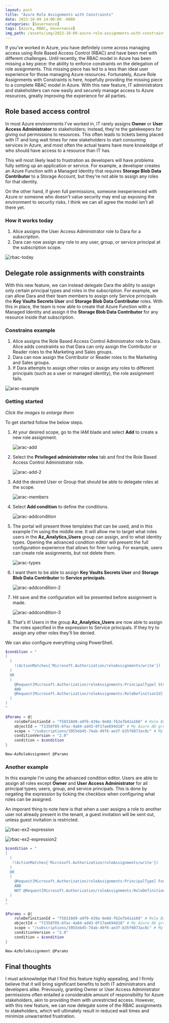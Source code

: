 ```yaml
---
layout: post
title: "Azure Role Assignments with Constraints"
date: 2023-10-09 14:00:00 -0000
categories: [Governance]
tags: [Azure, RBAC, Governance]
img_path: /assets/img/2023-10-09-azure-role-assignments-with-constraints/
---
```


If you've worked in Azure, you have definitely come across managing access using Role Based Access Control (RBAC) and have been met with different challenges. Until recently, the RBAC model in Azure has been missing a key piece: the ability to enforce constraints on the delegation of role assignments. This missing piece has led to a less than ideal user experience for those managing Azure resources. Fortunately, Azure Role Assignments with Constraints is here, hopefully providing the missing piece to a complete RBAC model in Azure. With this new feature, IT administrators and stakeholders can now easily and securely manage access to Azure resources, greatly improving the experience for all parties.

## Role based access control

In most Azure environments I've worked in, IT rarely assigns **Owner** or **User Access Administrator** to stakeholders; instead, they're the gatekeepers for giving out permissions to resources. This often leads to tickets being placed with IT and long wait times for new stakeholders to start consuming services in Azure, and most often the actual teams have more knowledge of who should have access to a resource than IT has.

This will most likely lead to frustration as developers will have problems fully setting up an application or service. For example, a developer creates an Azure Function with a Managed Identity that requires **Storage Blob Data Contributor** to a Storage Account, but they're not able to assign any roles for that identity.

On the other hand, if given full permissions, someone inexperienced with Azure or someone who doesn't value security may end up exposing the environment to security risks. I think we can all agree the model isn't all there yet.

### How it works today

1. Alice assigns the User Access Administrator role to Dara for a subscription.
2. Dara can now assign any role to any user, group, or service principal at the subscription scope.

![rbac-today](rbac-today.png)

## Delegate role assignments with constraints

With this new feature, we can instead delegate Dara the ability to assign only certain principal types and roles in the subscription. For example, we can allow Dara and their team members to assign only Service principals the **Key Vaults Secrets User** and **Storage Blob Data Contributor** roles. With this in place, the team is now able to create that Azure Function with a Managed Identity and assign it the **Storage Blob Data Contributor** for any resource inside that subscription.

### Constrains example

1. Alice assigns the Role Based Access Control Administrator role to Dara. Alice adds constraints so that Dara can only assign the Contributor or Reader roles to the Marketing and Sales groups.
2. Dara can now assign the Contributor or Reader roles to the Marketing and Sales groups.
3. If Dara attempts to assign other roles or assign any roles to different principals (such as a user or managed identity), the role assignment fails.

![arac-example](arac-example.png)

### Getting started

*Click the images to enlarge them*

To get started follow the below steps.

1. At your desired scope, go to the IAM blade and select **Add** to create a new role assignment.

    ![arac-add](arac-add.png)

2. Select the **Privileged administrator roles** tab and find the Role Based Access Control Administrator role.

    ![arac-add-2](arac-add-2.png)

3. Add the desired User or Group that should be able to delegate roles at the scope.

    ![arac-members](arac-members.png)

4. Select **Add condition** to define the conditions.

    ![arac-addcondition](arac-addcondition.png)

5. The portal will present three templates that can be used, and in this example I'm using the middle one. It will allow me to target what roles users in the **Az_Analytics_Users** group can assign, and to what identity types. Opening the advanced condition editor will present the full configuration experience that allows for finer tuning. For example, users can create role assignments, but not delete them.

    ![arac-types](arac-types.png)

6. I want them to be able to assign **Key Vaults Secrets User** and **Storage Blob Data Contributor** to **Service principals**.

    ![arac-addcondition-2](arac-addcondition-2.png)

7. Hit save and the configuration will be presented before assignment is made.

    ![arac-addcondition-3](arac-addcondition-3.png)

8. That's it! Users in the group **Az_Analytics_Users** are now able to assign the roles specified in the expression to Service principals. If they try to assign any other roles they'll be denied.

We can also configure everything using PowerShell.

```powershell
$condition = "
(
  (
    !(ActionMatches{'Microsoft.Authorization/roleAssignments/write'})
  )
  OR 
  (
    @Request[Microsoft.Authorization/roleAssignments:PrincipalType] StringEqualsIgnoreCase 'ServicePrincipal'
    AND
    @Request[Microsoft.Authorization/roleAssignments:RoleDefinitionId] ForAnyOfAnyValues:GuidEquals {ba92f5b4-2d11-453d-a403-e96b0029c9fe, 4633458b-17de-408a-b874-0445c86b69e6}
  )
)
"

$Params = @{
    roleDefinitionId = "f58310d9-a9f6-439a-9e8d-f62e7b41a168" # Role Based Access Control Administrator
    objectId = "f2358f05-6fac-4a84-ad43-0f17ae694d18" # My Azure AD group
    scope = "/subscriptions/3955eb45-74ab-49f6-ae3f-b35f6073ac8c" # My scope (/subscriptions/<sub-id>)
    conditionVersion = "2.0"
    condition = $condition
}

New-AzRoleAssignment @Params
```

### Another example

In this example I'm using the advanced condition editor. Users are able to assign all roles except **Owner** and **User Access Administrator** for all principal types; users, group, and service principals. This is done by negating the expression by ticking the checkbox when configuring what roles can be assigned.

An imporant thing to note here is that when a user assigns a role to another user not already present in the tenant, a guest invitation will be sent out, unless guest invitation is restricted.

![rbac-ex2-expression](rbac-ex2-expression.png)

![rbac-ex2-expression2](rbac-ex2-expression2.png)

```powershell
$condition = "
(
  (
   !(ActionMatches{'Microsoft.Authorization/roleAssignments/write'})
  )
  OR 
  (
    @Request[Microsoft.Authorization/roleAssignments:PrincipalType] ForAnyOfAnyValues:StringEqualsIgnoreCase {'User', 'ServicePrincipal', 'Group'}
    AND
    NOT @Request[Microsoft.Authorization/roleAssignments:RoleDefinitionId] ForAnyOfAnyValues:GuidEquals {8e3af657-a8ff-443c-a75c-2fe8c4bcb635, 18d7d88d-d35e-4fb5-a5c3-7773c20a72d9}
  )
)
"

$Params = @{
    roleDefinitionId = "f58310d9-a9f6-439a-9e8d-f62e7b41a168" # Role Based Access Control Administrator
    objectId = "f2358f05-6fac-4a84-ad43-0f17ae694d18" # My Azure AD group
    scope = "/subscriptions/3955eb45-74ab-49f6-ae3f-b35f6073ac8c" # My scope (/subscriptions/<sub-id>)
    conditionVersion = "2.0"
    condition = $condition
}

New-AzRoleAssignment @Params
```

## Final thoughts

I must acknowledge that I find this feature highly appealing, and I firmly believe that it will bring significant benefits to both IT administrators and developers alike. Previously, granting Owner or User Access Administrator permissions often entailed a considerable amount of responsibility for Azure stakeholders, akin to providing them with unrestricted access. However, with this new feature, we can now delegate some of the RBAC assignments to stakeholders, which will ultimately result in reduced wait times and minimize unwarranted frustration.

